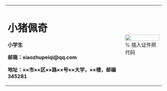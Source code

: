 
<table border="0">
  <tr>
    <td width="75%">
      <h1>小猪佩奇</h1>
      <p><b>小学生</b></p>
       <p><b>邮箱：xiaozhupeiqi@qq.com</b></p>
      <p><b>地址：××市××区××路××号××大学，××楼，邮编345281</b></p>
    </td>
    <td width="25%">
      <img src="/zhengjianzhao.jpg" width="100%">      % 插入证件照代码
    </td>
  </tr>
</table>
